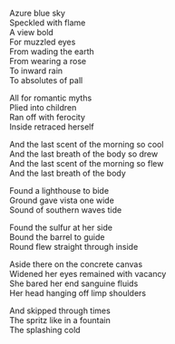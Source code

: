 Azure blue sky  
Speckled with flame  
A view bold  
For muzzled eyes  
From wading the earth  
From wearing a rose  
To inward rain  
To absolutes of pall  

All for romantic myths  
Plied into children  
Ran off with ferocity  
Inside retraced herself  

And the last scent of the morning so cool  
And the last breath of the body so drew  
And the last scent of the morning so flew  
And the last breath of the body  
   
Found a lighthouse to bide  
Ground gave vista one wide   
Sound of southern waves tide   

Found the sulfur at her side  
Bound the barrel to guide  
Round flew straight through inside  

Aside there on the concrete canvas  
Widened her eyes remained with vacancy  
She bared her end sanguine fluids  
Her head hanging off limp shoulders  

And skipped through times  
The spritz like in a fountain  
The splashing cold